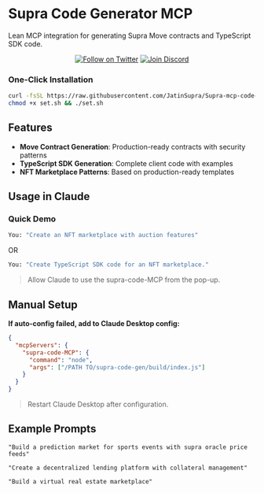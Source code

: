 # Supra Code Generator MCP
Lean MCP integration for generating Supra Move contracts and TypeScript SDK code.

<div align="center">

[![Follow on Twitter](https://img.shields.io/twitter/follow/SupraOracles?style=social)](https://twitter.com/SUPRA_Labs)
[![Join Discord](https://img.shields.io/discord/850682587273625661?style=social&logo=discord)](https://discord.com/invite/supralabs)

</div>

### **One-Click Installation**

```bash
curl -fsSL https://raw.githubusercontent.com/JatinSupra/Supra-mcp-code-gen/refs/heads/main/supra/move_workspace/MCP_SUPRA/script/set.sh | bash
chmod +x set.sh && ./set.sh
```

## Features

- **Move Contract Generation**: Production-ready contracts with security patterns
- **TypeScript SDK Generation**: Complete client code with examples
- **NFT Marketplace Patterns**: Based on production-ready templates

## Usage in Claude

### Quick Demo

```bash
You: "Create an NFT marketplace with auction features"
```
OR

```bash
You: "Create TypeScript SDK code for an NFT marketplace."
```
> Allow Claude to use the supra-code-MCP from the pop-up.

## Manual Setup

**If auto-config failed, add to Claude Desktop config:**

```json
{
  "mcpServers": {
    "supra-code-MCP": {
      "command": "node",
      "args": ["/PATH TO/supra-code-gen/build/index.js"]
    }
  }
}
```

> Restart Claude Desktop after configuration.

## **Example Prompts**

```
"Build a prediction market for sports events with supra oracle price feeds"
```

```
"Create a decentralized lending platform with collateral management"
```

```
"Build a virtual real estate marketplace"
```